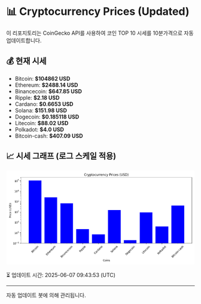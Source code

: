 
# 📊 Cryptocurrency Prices (Updated)

이 리포지토리는 CoinGecko API를 사용하여 코인 TOP 10 시세를 10분가격으로 자동 업데이트합니다.

## 💰 현재 시세
- Bitcoin: **$104862 USD**
- Ethereum: **$2488.14 USD**
- Binancecoin: **$647.85 USD**
- Ripple: **$2.18 USD**
- Cardano: **$0.6653 USD**
- Solana: **$151.98 USD**
- Dogecoin: **$0.185118 USD**
- Litecoin: **$88.02 USD**
- Polkadot: **$4.0 USD**
- Bitcoin-cash: **$407.09 USD**

## 📈 시세 그래프 (로그 스케일 적용)
![Crypto Prices](crypto_prices.png)

⏳ 업데이트 시간: 2025-06-07 09:43:53 (UTC)

---
자동 업데이트 봇에 의해 관리됩니다.
